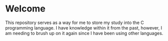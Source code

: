 # Welcome
This repository serves as a way for me to store my study into the C programming language. I have knowledge within it from the past, however, I am needing to brush up on it again since I have been using other languages.